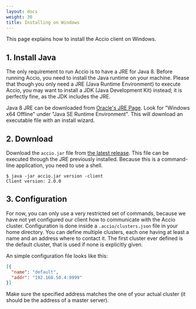 ```yaml
---
layout: docs
weight: 30
title: Installing on Windows
---
```


This page explains how to install the Accio client on Windows.

## 1. Install Java
The only requirement to run Accio is to have a JRE for Java 8.
Before running Accio, you need to install the Java runtime on your machine.
Please that though you only need a JRE (Java Runtime Environment) to execute Accio, you may want to install a JDK (Java Development Kit) instead;
it is perfectly fine, as the JDK includes the JRE.

Java 8 JRE can be downloaded from [Oracle's JRE Page](http://www.oracle.com/technetwork/java/javase/downloads/jre8-downloads-2133155.html).
Look for "Windows x64 Offline" under "Java SE Runtime Environment".
This will download an executable file with an install wizard.

## 2. Download
Download the `accio.jar` file from [the latest release](https://github.com/privamov/accio/releases/latest).
This file can be executed through the JRE previously installed.
Because this is a command-line application, you need to use a shell.

```
$ java -jar accio.jar version -client
Client version: 2.0.0
```

## 3. Configuration
For now, you can only use a very restricted set of commands, because we have not yet configured our client how to communicate with the Accio cluster.
Configuration is done inside a `.accio/clusters.json` file in your home directory.
You can define multiple clusters, each one having at least a name and an address where to contact it.
The first cluster ever defined is the default cluster, that is used if none is explicitly given.

An simple configuration file looks like this:

```json
[{
  "name": "default",
  "addr": "192.168.50.4:9999"
}]
```

Make sure the specified address matches the one of your actual cluster (it should be the address of a master server).
